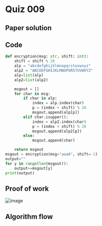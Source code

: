 # Quiz 009

## Paper solution

## Code
```.py
def encryption(msg: str, shift: int):
    shift = shift % 26
    alp = "abcdefghijklmnopqrstuvwxyz"
    alp2 = "ABCDEFGHIJKLMNOPQRSTUVWXYZ"
    alp=list(alp)
    alp2=list(alp2)

    msgout = []
    for char in msg:
        if char in alp:
            index = alp.index(char)
            p = (index + shift) % 26
            msgout.append(alp[p])
        elif char.isupper():
            index = alp2.index(char)
            p = (index + shift) % 26
            msgout.append(alp2[p])
        else:
            msgout.append(char)

    return msgout
msgout = encryption(msg="aaaA", shift=-1)
output=""
for y in range(len(msgout)):
    output+=msgout[y]
print(output)

```

## Proof of work
![image](https://github.com/user-attachments/assets/0051d832-43cd-4b54-8696-8901d20d1513)


## Algorithm flow



